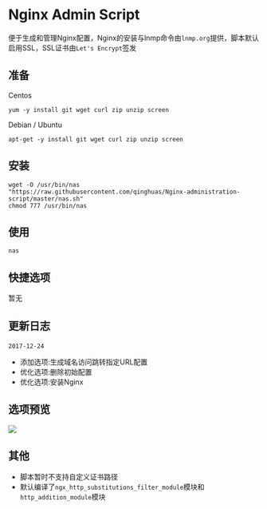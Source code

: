 # Nginx Admin Script
便于生成和管理Nginx配置，Nginx的安装与lnmp命令由`lnmp.org`提供，脚本默认启用SSL，SSL证书由`Let's Encrypt`签发

准备
---
Centos
```
yum -y install git wget curl zip unzip screen
```
Debian / Ubuntu
```
apt-get -y install git wget curl zip unzip screen
```

安装
---
```
wget -O /usr/bin/nas "https://raw.githubusercontent.com/qinghuas/Nginx-administration-script/master/nas.sh"
chmod 777 /usr/bin/nas
```

使用
---
```
nas
```

快捷选项
---
暂无

更新日志
---
`2017-12-24`  
- 添加选项:生成域名访问跳转指定URL配置
- 优化选项:删除初始配置
- 优化选项:安装Nginx

选项预览
---
![](https://raw.githubusercontent.com/qinghuas/Nginx-Admin-Script/master/nas-1.4.png)

其他
---
- 脚本暂时不支持自定义证书路径
- 默认编译了`ngx_http_substitutions_filter_module`模块和`http_addition_module`模块
